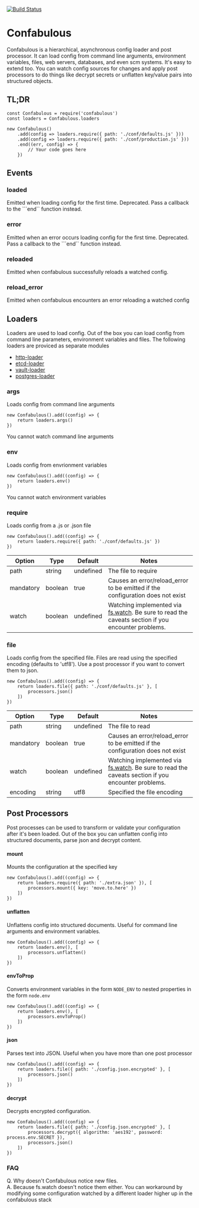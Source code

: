 [![Build Status](https://travis-ci.org/guidesmiths/confabulous.png)](https://travis-ci.org/guidesmiths/confabulous)
# Confabulous
Confabulous is a hierarchical, asynchronous config loader and post processor. It can load config from command line arguments, environment variables, files, web servers, databases, and even scm systems. It's easy to extend too. You can watch config sources for changes and apply post processors to do things like decrypt secrets or unflatten key/value pairs into structured objects.

## TL;DR
```
const Confabulous = require('confabulous')
const loaders = Confabulous.loaders

new Confabulous()
    .add(config => loaders.require({ path: './conf/defaults.js' }))
    .add(config => loaders.require({ path: './conf/production.js' }))
    .end((err, config) => {
        // Your code goes here
    })
```

## Events
### loaded
Emitted when loading config for the first time. Deprecated. Pass a callback to the ```end`` function instead.

### error
Emitted when an error occurs loading config for the first time. Deprecated. Pass a callback to the ```end`` function instead.

### reloaded
Emitted when confabulous successfully reloads a watched config.

### reload_error
Emitted when confabulous encounters an error reloading a watched config

## Loaders
Loaders are used to load config. Out of the box you can load config from command line parameters, environment variables and files. The following loaders are proviced as separate modules

* [http-loader](https://github.com/guidesmiths/confabulous-http-loader)
* [etcd-loader](https://github.com/guidesmiths/confabulous-etcd-loader)
* [vault-loader](https://github.com/guidesmiths/confabulous-vault-loader)
* [postgres-loader](https://github.com/guidesmiths/confabulous-postgres-loader)

### args
Loads config from command line arguments
```
new Confabulous().add((config) => {
    return loaders.args()
})
```
You cannot watch command line arguments

### env
Loads config from envrionment variables
```
new Confabulous().add((config) => {
    return loaders.env()
})
```
You cannot watch environment variables

### require
Loads config from a .js or .json file
```
new Confabulous().add((config) => {
    return loaders.require({ path: './conf/defaults.js' })
})
```
|  Option  |  Type  |  Default  |  Notes  |
|----------|--------|-----------|---------|
| path     | string | undefined   | The file to require |
| mandatory | boolean | true      | Causes an error/reload_error to be emitted if the configuration does not exist |
| watch     | boolean | undefined | Watching implemented via [fs.watch](https://nodejs.org/api/fs.html#fs_fs_watch_filename_options_listener). Be sure to read the caveats section if you encounter problems. |

### file
Loads config from the specified file. Files are read using the specified encoding (defaults to 'utf8'). Use a post processor if you want to convert them to json.
```
new Confabulous().add((config) => {
    return loaders.file({ path: './conf/defaults.js' }, [
        processors.json()
    ])
})
```
|  Option  |  Type  |  Default  |  Notes  |
|----------|--------|-----------|---------|
| path     | string | undefined  | The file to read |
| mandatory | boolean | true     | Causes an error/reload_error to be emitted if the configuration does not exist |
| watch     | boolean | undefined | Watching implemented via [fs.watch](https://nodejs.org/api/fs.html#fs_fs_watch_filename_options_listener). Be sure to read the caveats section if you encounter problems. |
| encoding  | string  | utf8      | Specified the file encoding

## Post Processors
Post processes can be used to transform or validate your configuration after it's been loaded. Out of the box you can unflatten config into structured documents,
parse json and decrypt content.

#### mount
Mounts the configuration at the specified key
```
new Confabulous().add((config) => {
    return loaders.require({ path: './extra.json' }), [
        processors.mount({ key: 'move.to.here' })
    ])
})
```

#### unflatten
Unflattens config into structured documents. Useful for command line arguments and environment variables.
```
new Confabulous().add((config) => {
    return loaders.env(), [
        processors.unflatten()
    ])
})
```

#### envToProp
Converts environment variables in the form ```NODE_ENV``` to nested properties in the form ```node.env```
```
new Confabulous().add((config) => {
    return loaders.env(), [
        processors.envToProp()
    ])
})
```

#### json
Parses text into JSON. Useful when you have more than one post processor
```
new Confabulous().add((config) => {
    return loaders.file({ path: './config.json.encrypted' }, [
        processors.json()
    ])
})
```

#### decrypt
Decrypts encrypted configuration.
```
new Confabulous().add((config) => {
    return loaders.file({ path: './config.json.encrypted' }, [
        processors.decrypt({ algorithm: 'aes192', password: process.env.SECRET }),
        processors.json()
    ])
})
```

### FAQ
Q. Why doesn't Confabulous notice new files.<br/>
A. Because fs.watch doesn't notice them either. You can workaround by modifying some configuration watched by a different loader higher up in the confabulous stack

